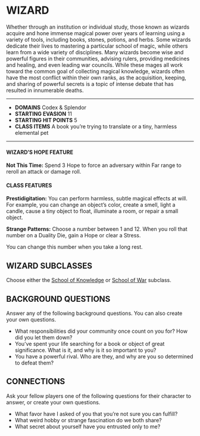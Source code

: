 # WIZARD

Whether through an institution or individual study, those known as wizards acquire and hone immense magical power over years of learning using a variety of tools, including books, stones, potions, and herbs. Some wizards dedicate their lives to mastering a particular school of magic, while others learn from a wide variety of disciplines. Many wizards become wise and powerful figures in their communities, advising rulers, providing medicines and healing, and even leading war councils. While these mages all work toward the common goal of collecting magical knowledge, wizards often have the most conflict within their own ranks, as the acquisition, keeping, and sharing of powerful secrets is a topic of intense debate that has resulted in innumerable deaths.

---

- **DOMAINS** Codex & Splendor
- **STARTING EVASION** 11
- **STARTING HIT POINTS** 5
- **CLASS ITEMS** A book you’re trying to translate or a tiny, harmless elemental pet

---

#### WIZARD’S HOPE FEATURE

**Not This Time:** Spend 3 Hope to force an adversary within Far range to reroll an attack or damage roll.

#### CLASS FEATURES

**Prestidigitation:** You can perform harmless, subtle magical effects at will. For example, you can change an object’s color, create a smell, light a candle, cause a tiny object to float, illuminate a room, or repair a small object.

**Strange Patterns:** Choose a number between 1 and 12. When you roll that number on a Duality Die, gain a Hope or clear a Stress.

You can change this number when you take a long rest.

## WIZARD SUBCLASSES

Choose either the [School of Knowledge](../subclasses/School%20of%20Knowledge.md) or [School of War](../subclasses/School%20of%20War.md) subclass.

## BACKGROUND QUESTIONS

Answer any of the following background questions. You can also create your own questions.

- What responsibilities did your community once count on you for? How did you let them down?
- You’ve spent your life searching for a book or object of great significance. What is it, and why is it so important to you?
- You have a powerful rival. Who are they, and why are you so determined to defeat them?

## CONNECTIONS

Ask your fellow players one of the following questions for their character to answer, or create your own questions.

- What favor have I asked of you that you’re not sure you can fulfill?
- What weird hobby or strange fascination do we both share?
- What secret about yourself have you entrusted only to me?
